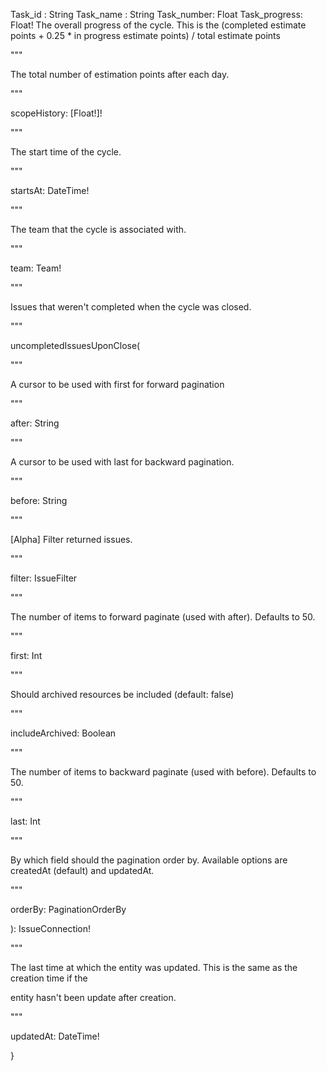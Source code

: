 Task_id : String
Task_name : String
Task_number: Float
Task_progress: Float!
	The overall progress of the cycle. This is the (completed estimate points + 0.25 * in progress estimate points) / total estimate points

"""

The total number of estimation points after each day.

"""

scopeHistory: [Float!]!

"""

The start time of the cycle.

"""

startsAt: DateTime!

"""

The team that the cycle is associated with.

"""

team: Team!

"""

Issues that weren't completed when the cycle was closed.

"""

uncompletedIssuesUponClose(

"""

A cursor to be used with first for forward pagination

"""

after: String

"""

A cursor to be used with last for backward pagination.

"""

before: String

"""

[Alpha] Filter returned issues.

"""

filter: IssueFilter

"""

The number of items to forward paginate (used with after). Defaults to 50.

"""

first: Int

"""

Should archived resources be included (default: false)

"""

includeArchived: Boolean

"""

The number of items to backward paginate (used with before). Defaults to 50.

"""

last: Int

"""

By which field should the pagination order by. Available options are createdAt (default) and updatedAt.

"""

orderBy: PaginationOrderBy

): IssueConnection!

"""

The last time at which the entity was updated. This is the same as the creation time if the

entity hasn't been update after creation.

"""

updatedAt: DateTime!

}